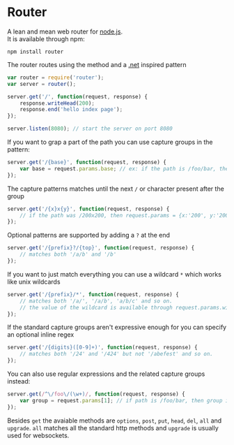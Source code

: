 # Router
A lean and mean web router for [node.js](http://nodejs.org).  
It is available through npm:

	npm install router
	
The router routes using the method and a [.net](http://msdn.microsoft.com/en-us/library/cc668201.aspx) inspired pattern

``` js
var router = require('router');
var server = router();

server.get('/', function(request, response) {
	response.writeHead(200);
	response.end('hello index page');
});

server.listen(8080); // start the server on port 8080
```

If you want to grap a part of the path you can use capture groups in the pattern:

``` js
server.get('/{base}', function(request, response) {
	var base = request.params.base; // ex: if the path is /foo/bar, then base = foo
});
```

The capture patterns matches until the next `/` or character present after the group

``` js
server.get('/{x}x{y}', function(request, response) {
	// if the path was /200x200, then request.params = {x:'200', y:'200'}
});
```

Optional patterns are supported by adding a `?` at the end

``` js
server.get('/{prefix}?/{top}', function(request, response) {
	// matches both '/a/b' and '/b'
});
```

If you want to just match everything you can use a wildcard `*` which works like unix wildcards

``` js
server.get('/{prefix}/*', function(request, response) {
	// matches both '/a/', '/a/b', 'a/b/c' and so on.
	// the value of the wildcard is available through request.params.wildcard
});
```

If the standard capture groups aren't expressive enough for you can specify an optional inline regex 

``` js
server.get('/{digits}([0-9]+)', function(request, response) {
	// matches both '/24' and '/424' but not '/abefest' and so on.
});
```

You can also use regular expressions and the related capture groups instead:

``` js
server.get(/^\/foo\/(\w+)/, function(request, response) {
	var group = request.params[1]; // if path is /foo/bar, then group is bar
});
```

Besides `get` the avaiable methods are `options`, `post`, `put`, `head`, `del`, `all` and `upgrade`.
`all` matches all the standard http methods and `upgrade` is usually used for websockets.